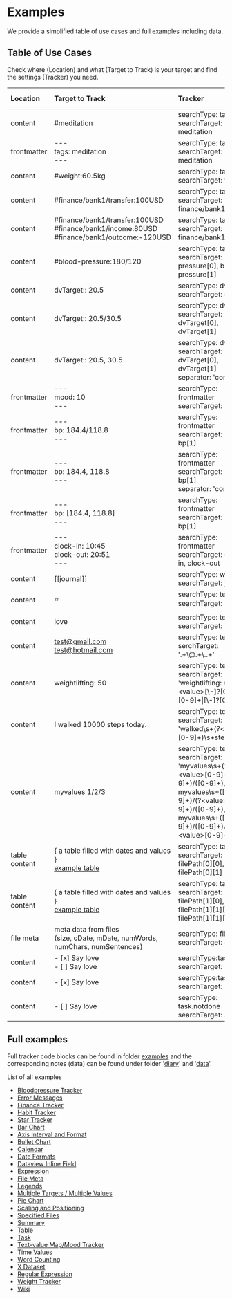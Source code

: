 # Examples

We provide a simplified table of use cases and full examples including data.

## Table of Use Cases

Check where (Location) and what (Target to Track) is your target and find the settings (Tracker) you need.

| Location | Target to Track  | Tracker | Get (O)ccurrences/(V)alues |
|:--------|:-------|:---------|:--:|
| content | #meditation | searchType: tag<br>searchTarget: meditation | O |
| frontmatter | ---<br>tags: meditation<br>--- | searchType: tag<br>searchTarget: meditation | O |
| content | #weight:60.5kg | searchType: tag<br>searchTarget: weight | V |
| content | #finance/bank1/transfer:100USD | searchType: tag<br>searchTarget: finance/bank1/transfer | V |
| content | #finance/bank1/transfer:100USD<br>#finance/bank1/income:80USD<br>#finance/bank1/outcome:-120USD | searchType: tag<br>searchTarget: finance/bank1 | V |
| content | #blood-pressure:180/120 | searchType: tag<br>searchTarget: blood-pressure[0], blood-pressure[1] | V |
| content | dvTarget:: 20.5 | searchType: dvField<br>searchTarget: dvTarget | V |
| content | dvTarget:: 20.5/30.5 | searchType: dvField<br>searchTarget: dvTarget[0], dvTarget[1] | V |
| content | dvTarget:: 20.5, 30.5 | searchType: dvField<br>searchTarget: dvTarget[0], dvTarget[1]<br>separator: 'comma' | V |
| frontmatter | ---<br>mood: 10<br>--- | searchType: frontmatter<br>searchTarget: mood | V |
| frontmatter | ---<br>bp: 184.4/118.8<br>--- | searchType: frontmatter<br>searchTarget: bp[0], bp[1] | V |
| frontmatter | ---<br>bp: 184.4, 118.8<br>--- | searchType: frontmatter<br>searchTarget: bp[0], bp[1]<br>separator: 'comma' | V |
| frontmatter | ---<br>bp: [184.4, 118.8]<br>--- | searchType: frontmatter<br>searchTarget: bp[0], bp[1] | V |
| frontmatter | ---<br>clock-in: 10:45<br>clock-out: 20:51<br>--- | searchType: frontmatter<br>searchTarget: clock-in, clock-out | V |
| content | [[journal]] | searchType: wiki<br>searchTarget: journal | O |
| content | ⭐ | searchType: text<br>searchTarget: ⭐ | O | 
| content | love | searchType: text<br>searchTarget: love | O |
| content | test@gmail.com<br>test@hotmail.com | searchType: text<br>serchTarget: '.+\\@.+\\..+' | O |
| content | weightlifting: 50 | searchType: text<br>searchTarget: 'weightlifting: (?\<value\>[\\-]?[0-9]+[\\.][0-9]+\|[\\-]?[0-9]+)' | V |
| content | I walked 10000 steps today. | searchType: text<br>searchTarget: 'walked\\s+(?\<value\>[0-9]+)\\s+steps' | V |
| content | myvalues 1/2/3 | searchType: text<br>searchTarget: 'myvalues\\s+(?\<value\>[0-9]+)/([0-9]+)/([0-9]+), myvalues\\s+([0-9]+)/(?\<value\>[0-9]+)/([0-9]+), myvalues\\s+([0-9]+)/([0-9]+)/(?\<value\>[0-9]+)' | V |
| table content | { a table filled with dates and values }<br>[example table](https://github.com/pyrochlore/obsidian-tracker/blob/master/examples/data/Tables.md) | searchType: table<br>searchTarget: filePath[0][0], filePath[0][1] | V |
| table content | { a table filled with dates and values }<br>[example table](https://github.com/pyrochlore/obsidian-tracker/blob/master/examples/data/Tables.md) | searchType: table<br>searchTarget: filePath[1][0], filePath[1][1][0], filePath[1][1][1] | V |
| file meta | meta data from files <br>(size, cDate, mDate, numWords, numChars, numSentences) | searchType: fileMeta<br>searchTarget: size | V |
| content | - [x] Say love<br>- [ ] Say love | searchType:task<br>searchTarget: Say love | O |
| content | - [x] Say love | searchType:task.done<br>searchTarget: Say love | O |
| content | - [ ] Say love | searchType: task.notdone<br>searchTarget: Say love | O |

## Full examples

Full tracker code blocks can be found in folder [examples](https://github.com/pyrochlore/obsidian-tracker/tree/master/examples) and the corresponding notes (data) can be found under folder '[diary](https://github.com/pyrochlore/obsidian-tracker/tree/master/examples/diary)' and '[data](https://github.com/pyrochlore/obsidian-tracker/tree/master/examples/data)'.

List of all examples
- [Bloodpressure Tracker](https://github.com/pyrochlore/obsidian-tracker/blob/master/examples/BloodPressureTracker.md)
- [Error Messages](https://github.com/pyrochlore/obsidian-tracker/blob/master/examples/ErrorMessages.md)
- [Finance Tracker](https://github.com/pyrochlore/obsidian-tracker/blob/master/examples/FinanceTracker.md)
- [Habit Tracker](https://github.com/pyrochlore/obsidian-tracker/blob/master/examples/HabitTracker.md)
- [Star Tracker](https://github.com/pyrochlore/obsidian-tracker/blob/master/examples/StarTracker.md)
- [Bar Chart](https://github.com/pyrochlore/obsidian-tracker/blob/master/examples/TestBarChart.md)
- [Axis Interval and Format](https://github.com/pyrochlore/obsidian-tracker/blob/master/examples/TestAxisIntervalAndFormat.md)
- [Bullet Chart](https://github.com/pyrochlore/obsidian-tracker/blob/master/examples/TestBullet.md)
- [Calendar](https://github.com/pyrochlore/obsidian-tracker/blob/master/examples/TestCalendar.md)
- [Date Formats](https://github.com/pyrochlore/obsidian-tracker/blob/master/examples/TestDateFormats.md)
- [Dataview Inline Field](https://github.com/pyrochlore/obsidian-tracker/blob/master/examples/TestDvField.md)
- [Expression](https://github.com/pyrochlore/obsidian-tracker/blob/master/examples/TestExpression.md)
- [File Meta](https://github.com/pyrochlore/obsidian-tracker/blob/master/examples/TestFileMeta.md)
- [Legends](https://github.com/pyrochlore/obsidian-tracker/blob/master/examples/TestLegends.md)
- [Multiple Targets / Multiple Values](https://github.com/pyrochlore/obsidian-tracker/blob/master/examples/TestMultipleTargetsMultipleValues.md)
- [Pie Chart](https://github.com/pyrochlore/obsidian-tracker/blob/master/examples/TestPieChart.md)
- [Scaling and Positioning](https://github.com/pyrochlore/obsidian-tracker/blob/master/examples/TestScalingAndPositioning.md)
- [Specified Files](https://github.com/pyrochlore/obsidian-tracker/blob/master/examples/TestSpecifiedFiles.md)
- [Summary](https://github.com/pyrochlore/obsidian-tracker/blob/master/examples/TestSummary.md)
- [Table](https://github.com/pyrochlore/obsidian-tracker/blob/master/examples/TestTable.md)
- [Task](https://github.com/pyrochlore/obsidian-tracker/blob/master/examples/TestTask.md)
- [Text-value Map/Mood Tracker](https://github.com/pyrochlore/obsidian-tracker/blob/master/examples/TestTextValueMap.md)
- [Time Values](https://github.com/pyrochlore/obsidian-tracker/blob/master/examples/TestTimeValues.md)
- [Word Counting](https://github.com/pyrochlore/obsidian-tracker/blob/master/examples/TestWordCounting.md)
- [X Dataset](https://github.com/pyrochlore/obsidian-tracker/blob/master/examples/TestXDataset.md)
- [Regular Expression](https://github.com/pyrochlore/obsidian-tracker/blob/master/examples/TestRegex.md)
- [Weight Tracker](https://github.com/pyrochlore/obsidian-tracker/blob/master/examples/WeightTracker.md)
- [Wiki](https://github.com/pyrochlore/obsidian-tracker/blob/master/examples/WikiTracker.md)

